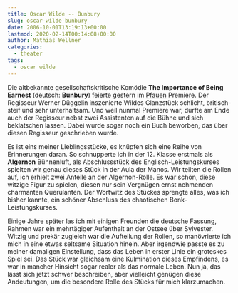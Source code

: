 ```yaml
---
title: Oscar Wilde -- Bunbury
slug: oscar-wilde-bunbury
date: 2006-10-01T13:19:13+00:00
lastmod: 2020-02-14T00:14:08+00:00
author: Mathias Wellner
categories:
  - theater
tags:
  - oscar wilde
---
```

Die altbekannte gesellschaftskritische Komödie **The Importance of Being Earnest** (deutsch: **Bunbury**) feierte gestern im [Pfauen](http://www.schauspielhaus.ch/home) Premiere. Der Regisseur Werner Düggelin inszenierte Wildes Glanzstück schlicht, britisch-steif und sehr unterhaltsam. Und weil nunmal Premiere war, durfte am Ende auch der Regisseur nebst zwei Assistenten auf die Bühne und sich beklatschen lassen. Dabei wurde sogar noch ein Buch beworben, das über diesen Regisseur geschrieben wurde.

Es ist eins meiner Lieblingsstücke, es knüpfen sich eine Reihe von Erinnerungen daran. So schnupperte ich in der 12. Klasse erstmals als **Algernon** Bühnenluft, als Abschlussstück des Englisch-Leistungskurses spielten wir genau dieses Stück in der Aula der Manos. Wir teilten die Rollen auf, ich erhielt zwei Anteile an der Algernon-Rolle. Es war schön, diese witzige Figur zu spielen, diesen nur sein Vergnügen ernst nehmenden charmanten Querulanten. Der Wortwitz des Stückes sprengte alles, was ich bisher kannte, ein schöner Abschluss des chaotischen Bonk-Leistungskurses.

Einige Jahre später las ich mit einigen Freunden die deutsche Fassung, Rahmen war ein mehrtägiger Aufenthalt an der Ostsee über Sylvester. Witzig und prekär zugleich war die Aufteilung der Rollen, so manövrierte ich mich in eine etwas seltsame Situation hinein. Aber irgendwie passte es zu meiner damaligen Einstellung, dass das Leben in erster Linie ein groteskes Spiel sei. Das Stück war gleichsam eine Kulmination dieses Empfindens, es war in mancher Hinsicht sogar realer als das normale Leben. Nun ja, das lässt sich jetzt schwer beschreiben, aber vielleicht genügen diese Andeutungen, um die besondere Rolle des Stücks für mich klarzumachen.